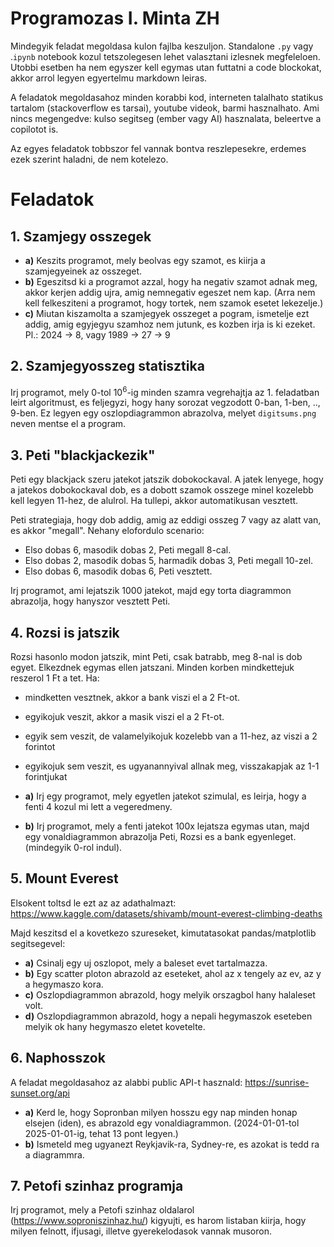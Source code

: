# Programozas I. Minta ZH

Mindegyik feladat megoldasa kulon fajlba keszuljon. Standalone `.py` vagy .`ipynb` notebook kozul tetszolegesen lehet valasztani izlesnek megfeleloen. Utobbi esetben ha nem egyszer kell egymas utan futtatni a code blockokat, akkor arrol legyen egyertelmu markdown leiras.

A feladatok megoldasahoz minden korabbi kod, interneten talalhato statikus tartalom (stackoverflow es tarsai), youtube videok, barmi hasznalhato. Ami nincs megengedve: kulso segitseg (ember vagy AI) hasznalata, beleertve a copilotot is. 

Az egyes feladatok tobbszor fel vannak bontva reszlepesekre, erdemes ezek szerint haladni, de nem kotelezo.

# Feladatok 

## 1. Szamjegy osszegek
 - **a)** Keszits programot, mely beolvas egy szamot, es kiirja a szamjegyeinek az osszeget.
 - **b)** Egeszitsd ki a programot azzal, hogy ha negativ szamot adnak meg, akkor kerjen addig ujra, amig nemnegativ egeszet nem kap. (Arra nem kell felkesziteni a programot, hogy tortek, nem szamok esetet lekezelje.)
 - **c)** Miutan kiszamolta a szamjegyek osszeget a pogram, ismetelje ezt addig, amig egyjegyu szamhoz nem jutunk, es kozben irja is ki ezeket. Pl.: 2024 -> 8, vagy 1989 -> 27 -> 9

## 2. Szamjegyosszeg statisztika
Irj programot, mely 0-tol 10<sup>6</sup>-ig minden szamra vegrehajtja az 1. feladatban leirt algoritmust, es feljegyzi, hogy hany sorozat vegzodott 0-ban, 1-ben, .., 9-ben. Ez legyen egy oszlopdiagrammon abrazolva, melyet `digitsums.png` neven mentse el a program.

## 3. Peti "blackjackezik"
Peti egy blackjack szeru jatekot jatszik dobokockaval. A jatek lenyege, hogy a jatekos dobokockaval dob, es a dobott szamok osszege minel kozelebb kell legyen 11-hez, de alulrol. Ha tullepi, akkor automatikusan vesztett. 

Peti strategiaja, hogy dob addig, amig az eddigi osszeg 7  vagy az alatt van, es akkor "megall". Nehany elofordulo scenario:
 - Elso dobas 6, masodik dobas 2, Peti megall 8-cal.
 - Elso dobas 2, masodik dobas 5, harmadik dobas 3, Peti megall 10-zel.
 - Elso dobas 6, masodik dobas 6, Peti vesztett.

Irj programot, ami lejatszik 1000 jatekot, majd egy torta diagrammon abrazolja, hogy hanyszor vesztett Peti. 

## 4. Rozsi is jatszik

Rozsi hasonlo modon jatszik, mint Peti, csak batrabb, meg 8-nal is dob egyet. Elkezdnek egymas ellen jatszani. Minden korben mindkettejuk reszerol 1 Ft a tet. Ha:
 - mindketten vesztnek, akkor a bank viszi el a 2 Ft-ot. 
 - egyikojuk veszit, akkor a masik viszi el a 2 Ft-ot.
 - egyik sem veszit, de valamelyikojuk kozelebb van a 11-hez, az viszi a 2 forintot
 - egyikojuk sem veszit, es ugyanannyival allnak meg, visszakapjak az 1-1 forintjukat

 - **a)** Irj egy programot, mely egyetlen jatekot szimulal, es leirja, hogy a fenti 4 kozul mi lett a vegeredmeny.
 - **b)** Irj programot, mely a fenti jatekot 100x lejatsza egymas utan, majd egy vonaldiagrammon abrazolja Peti, Rozsi es a bank egyenleget. (mindegyik 0-rol indul).

## 5. Mount Everest 

Elsokent toltsd le ezt az az adathalmazt: 
https://www.kaggle.com/datasets/shivamb/mount-everest-climbing-deaths

Majd keszitsd el a kovetkezo szureseket, kimutatasokat pandas/matplotlib segitsegevel:
 - **a)** Csinalj egy uj oszlopot, mely a baleset evet tartalmazza.
 - **b)** Egy scatter ploton abrazold az eseteket, ahol az x tengely az ev, az y a hegymaszo kora.
 - **c)** Oszlopdiagrammon abrazold, hogy melyik orszagbol hany halaleset volt.
 - **d)** Oszlopdiagrammon abrazold, hogy a nepali hegymaszok eseteben melyik ok hany hegymaszo eletet kovetelte.

## 6. Naphosszok

A feladat megoldasahoz az alabbi public API-t hasznald: https://sunrise-sunset.org/api
 - **a)** Kerd le, hogy Sopronban milyen hosszu egy nap minden honap elsejen (iden), es abrazold egy vonaldiagrammon. (2024-01-01-tol 2025-01-01-ig, tehat 13 pont legyen.)
 - **b)** Ismeteld meg ugyanezt Reykjavik-ra, Sydney-re, es azokat is tedd ra a diagrammra.


## 7. Petofi szinhaz programja

Irj programot, mely a Petofi szinhaz oldalarol (https://www.soproniszinhaz.hu/) kigyujti, es harom listaban kiirja, hogy milyen felnott, ifjusagi, illetve gyerekelodasok vannak musoron.
